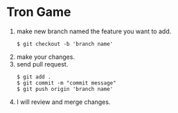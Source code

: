 # Tron Game 
1. make new branch named the feature you want to add.
   ```
   $ git checkout -b 'branch name'

   ```
2. make your changes.
3. send pull request.
   ```
   $ git add .
   $ git commit -m "commit message"
   $ git push origin 'branch name'
   ```
4. I will review and merge changes.